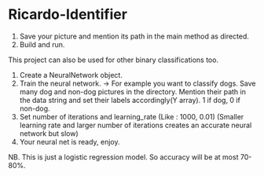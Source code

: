 # Ricardo-Identifier
1. Save your picture and mention its path in the main method as directed.
2. Build and run.

This project can also be used for other binary classifications too.
1. Create a NeuralNetwork object.
2. Train the neural network. ->
   For example you want to classify dogs. Save many dog and non-dog pictures in the directory. Mention their path in the data
   string and set their labels accordingly(Y array). 1 if dog, 0 if non-dog.
3. Set number of iterations and learning_rate (Like : 1000, 0.01)
   (Smaller learning rate and larger number of iterations creates an accurate neural network but slow)
4. Your neural net is ready, enjoy.

NB. This is just a logistic regression model. So accuracy will be at most 70-80%.

   
